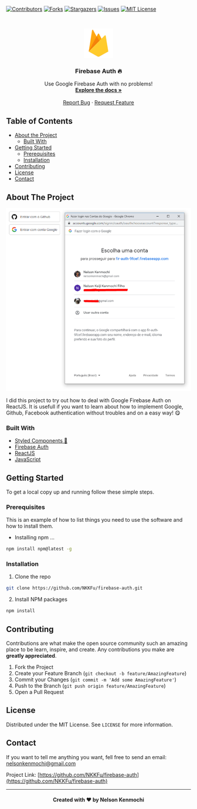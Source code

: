 [![Contributors][contributors-shield]][contributors-url]
[![Forks][forks-shield]][forks-url]
[![Stargazers][stars-shield]][stars-url]
[![Issues][issues-shield]][issues-url]
[![MIT License][license-shield]][license-url]



<!-- PROJECT LOGO -->
<br />
<p align="center">
  <a href="https://github.com/NKKFu">
    <img src="/.github/firebase-logo.png" alt="Logo" width="80" height="80">
  </a>

  <h3 align="center">Firebase Auth 🔥</h3>

  <p align="center">
    Use Google Firebase Auth with no problems!
    <br />
    <a href="https://github.com/NKKFu/firebase-auth"><strong>Explore the docs »</strong></a>
    <br />
    <br />
    <a href="https://github.com/NKKFu/firebase-auth/issues">Report Bug</a>
    ·
    <a href="https://github.com/NKKFu/firebase-auth/issues">Request Feature</a>
  </p>
</p>



<!-- TABLE OF CONTENTS -->
## Table of Contents

* [About the Project](#about-the-project)
  * [Built With](#built-with)
* [Getting Started](#getting-started)
  * [Prerequisites](#prerequisites)
  * [Installation](#installation)
* [Contributing](#contributing)
* [License](#license)
* [Contact](#contact)



<!-- ABOUT THE PROJECT -->
## About The Project

![Product Name Screen Shot](/.github/printscreen.png)

I did this project to try out how to deal with Google Firebase Auth on ReactJS. It is usefull if you want to learn about how to implement Google, Github, Facebook authentication without troubles and on a easy way! 😋


### Built With

* [Styled Components 💅](https://styled-components.com/)
* [Firebase Auth](https://firebase.google.com/docs/auth)
* [ReactJS](https://pt-br.reactjs.org/)
* [JavaScript](https://developer.mozilla.org/pt-BR/docs/Aprender/JavaScript)


<!-- GETTING STARTED -->
## Getting Started

To get a local copy up and running follow these simple steps.

### Prerequisites

This is an example of how to list things you need to use the software and how to install them.
* Installing npm ...
```sh
npm install npm@latest -g
```

### Installation
 
1. Clone the repo
```sh
git clone https://github.com/NKKFu/firebase-auth.git
```
2. Install NPM packages
```sh
npm install
```

<!-- CONTRIBUTING -->
## Contributing

Contributions are what make the open source community such an amazing place to be learn, inspire, and create. Any contributions you make are **greatly appreciated**.

1. Fork the Project
2. Create your Feature Branch (`git checkout -b feature/AmazingFeature`)
3. Commit your Changes (`git commit -m 'Add some AmazingFeature'`)
4. Push to the Branch (`git push origin feature/AmazingFeature`)
5. Open a Pull Request



<!-- LICENSE -->
## License

Distributed under the MIT License. See `LICENSE` for more information.



<!-- CONTACT -->
## Contact

If you want to tell me anything you want, fell free to send an email: nelsonkenmochi@gmail.com

Project Link: [https://github.com/NKKFu/firebase-auth](https://github.com/NKKFu/firebase-auth)

---

<h4 align="center">
    Created with ❤️ by <b>Nelson Kenmochi</b>
</h4>


<!-- MARKDOWN LINKS & IMAGES -->
[contributors-shield]: https://img.shields.io/github/contributors/NKKFu/firebase-auth.svg?style=flat-square
[contributors-url]: https://github.com/NKKFu/firebase-auth/graphs/contributors
[forks-shield]: https://img.shields.io/github/forks/NKKFu/firebase-auth.svg?style=flat-square
[forks-url]: https://github.com/NKKFu/firebase-auth/network/members
[stars-shield]: https://img.shields.io/github/stars/NKKFu/firebase-auth.svg?style=flat-square
[stars-url]: https://github.com/NKKFu/firebase-auth/stargazers
[issues-shield]: https://img.shields.io/github/issues/NKKFu/firebase-auth.svg?style=flat-square
[issues-url]: https://github.com/NKKFu/firebase-auth/issues
[license-shield]: https://img.shields.io/github/license/NKKFu/firebase-auth.svg?style=flat-square
[license-url]: https://github.com/NKKFu/firebase-auth/blob/master/LICENSE.txt
